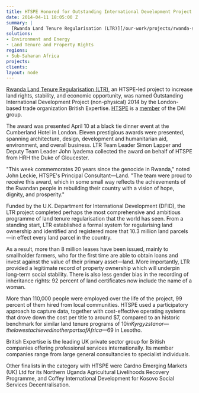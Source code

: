 ```yaml
---
title: HTSPE Honored for Outstanding International Development Project 2014
date: 2014-04-11 18:05:00 Z
summary: |
  [Rwanda Land Tenure Regularisation (LTR)][/our-work/projects/rwanda-support-land-tenure-regularisation], an HTSPE-led project to increase land rights, stability, and economic opportunity, was named Outstanding International Development Project (non-physical) 2014 by the London-based trade organization British Expertise.
solutions:
- Environment and Energy
- Land Tenure and Property Rights
regions:
- Sub-Saharan Africa
projects:
clients:
layout: node
---
```

[Rwanda Land Tenure Regularisation (LTR)][1], an HTSPE-led project to increase land rights, stability, and economic opportunity, was named Outstanding International Development Project (non-physical) 2014 by the London-based trade organization British Expertise. [HTSPE][2] is a [member][3] of the DAI group.

The award was presented April 10 at a black tie dinner event at the Cumberland Hotel in London. Eleven prestigious awards were presented, spanning architecture, design, development and humanitarian aid, environment, and overall business. LTR Team Leader Simon Lapper and Deputy Team Leader John Iyadema collected the award on behalf of HTSPE from HRH the Duke of Gloucester.

"This week commemorates 20 years since the genocide in Rwanda," noted John Leckie, HTSPE's Principal Consultant—Land. "The team were proud to receive this award, which in some small way reflects the achievements of the Rwandan people in rebuilding their country with a vision of hope, dignity, and prosperity."

Funded by the U.K. Department for International Development (DFID), the LTR project completed perhaps the most comprehensive and ambitious programme of land tenure regularisation that the world has seen. From a standing start, LTR established a formal system for regularising land ownership and identified and registered more that 10.3 million land parcels—in effect every land parcel in the country.

As a result, more than 8 million leases have been issued, mainly to smallholder farmers, who for the first time are able to obtain loans and invest against the value of their primary asset—land. More importantly, LTR provided a legitimate record of property ownership which will underpin long-term social stability. There is also less gender bias in the recording of inheritance rights: 92 percent of land certificates now include the name of a woman.

More than 110,000 people were employed over the life of the project, 99 percent of them hired from local communities. HTSPE used a participatory approach to capture data, together with cost-effective operating systems that drove down the cost per title to around $7, compared to an historic benchmark for similar land tenure programs of $10 in Kyrgyzstan or—the lowest achieved in other parts of Africa—$69 in Lesotho.

British Expertise is the leading UK private sector group for British companies offering professional services internationally. Its member companies range from large general consultancies to specialist individuals.

Other finalists in the category with HTSPE were Cardno Emerging Markets (UK) Ltd for its Northern Uganda Agricultural Livelihoods Recovery Programme, and Coffey International Development for Kosovo Social Services Decentralisation.

[1]: /our-work/projects/rwanda-support-land-tenure-regularisation
[2]: http://www.htspe.com/
[3]: /news/dai-joins-forces-international-development-consultancy-htspe-ltd
